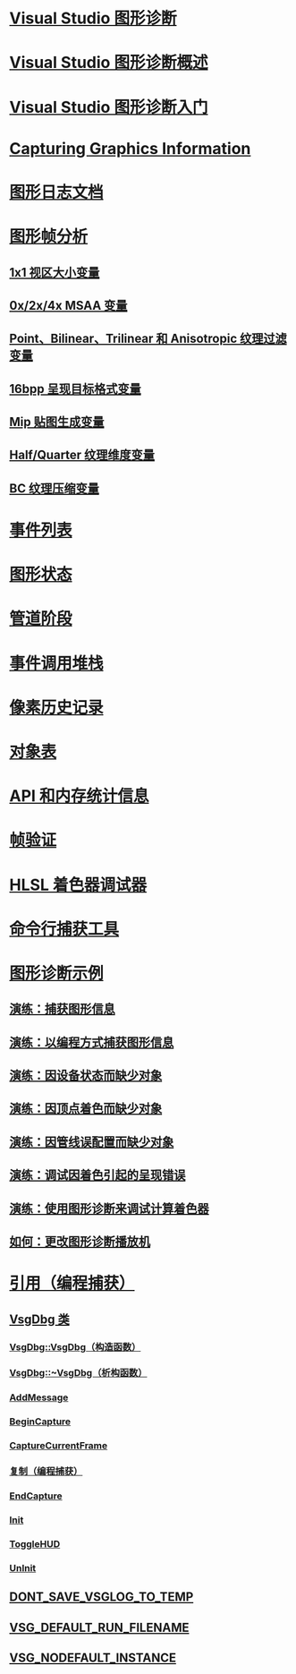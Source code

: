 # [Visual Studio 图形诊断](visual-studio-graphics-diagnostics.md)
# [Visual Studio 图形诊断概述](overview-of-visual-studio-graphics-diagnostics.md)
# [Visual Studio 图形诊断入门](getting-started-with-visual-studio-graphics-diagnostics.md)
# [Capturing Graphics Information](capturing-graphics-information.md)
# [图形日志文档](graphics-log-document.md)
# [图形帧分析](graphics-frame-analysis.md)
## [1x1 视区大小变量](1x1-viewport-size-variant.md)
## [0x/2x/4x MSAA 变量](0x-2x-4x-msaa-variants.md)
## [Point、Bilinear、Trilinear 和 Anisotropic 纹理过滤变量](point-bilinear-trilinear-and-anisotropic-texture-filtering-variants.md)
## [16bpp 呈现目标格式变量](16bpp-render-target-format-variant.md)
## [Mip 贴图生成变量](mip-map-generation-variant.md)
## [Half/Quarter 纹理维度变量](half-quarter-texture-dimensions-variant.md)
## [BC 纹理压缩变量](bc-texture-compression-variant.md)
# [事件列表](graphics-event-list.md)
# [图形状态](graphics-state.md)
# [管道阶段](graphics-pipeline-stages.md)
# [事件调用堆栈](graphics-event-call-stack.md)
# [像素历史记录](graphics-pixel-history.md)
# [对象表](graphics-object-table.md)
# [API 和内存统计信息](graphics-api-and-memory-statistics.md)
# [帧验证](graphics-frame-validation.md)
# [HLSL 着色器调试器](hlsl-shader-debugger.md)
# [命令行捕获工具](command-line-capture-tool.md)
# [图形诊断示例](graphics-diagnostics-examples.md)
## [演练：捕获图形信息](walkthrough-capturing-graphics-information.md)
## [演练：以编程方式捕获图形信息](walkthrough-capturing-graphics-information-programmatically.md)
## [演练：因设备状态而缺少对象](walkthrough-missing-objects-due-to-device-state.md)
## [演练：因顶点着色而缺少对象](walkthrough-missing-objects-due-to-vertex-shading.md)
## [演练：因管线误配置而缺少对象](walkthrough-missing-objects-due-to-misconfigured-pipeline.md)
## [演练：调试因着色引起的呈现错误](walkthrough-debugging-rendering-errors-due-to-shading.md)
## [演练：使用图形诊断来调试计算着色器](walkthrough-using-graphics-diagnostics-to-debug-a-compute-shader.md)
## [如何：更改图形诊断播放机](how-to-change-the-graphics-diagnostics-playback-machine.md)
# [引用（编程捕获）](reference-programmatic-capture.md)
## [VsgDbg 类](vsgdbg-class.md)
### [VsgDbg::VsgDbg（构造函数）](vsgdbg-vsgdbg-constructor.md)
### [VsgDbg::~VsgDbg（析构函数）](vsgdbg-tilde-vsgdbg-destructor.md)
### [AddMessage](addmessage.md)
### [BeginCapture](begincapture.md)
### [CaptureCurrentFrame](capturecurrentframe.md)
### [复制（编程捕获）](copy-programmatic-capture.md)
### [EndCapture](endcapture.md)
### [Init](init.md)
### [ToggleHUD](togglehud.md)
### [UnInit](uninit.md)
## [DONT_SAVE_VSGLOG_TO_TEMP](dont-save-vsglog-to-temp.md)
## [VSG_DEFAULT_RUN_FILENAME](vsg-default-run-filename.md)
## [VSG_NODEFAULT_INSTANCE](vsg-nodefault-instance.md)
